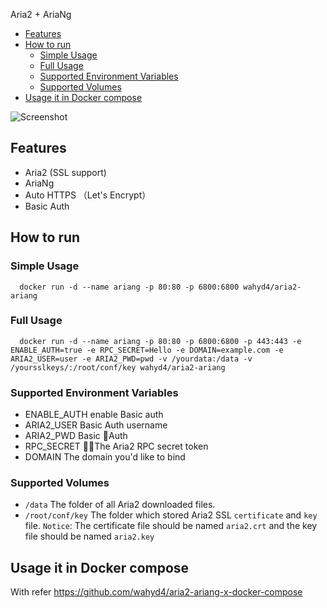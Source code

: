 Aria2 + AriaNg

<!-- TOC -->

- [Features](#features)
- [How to run](#how-to-run)
  - [Simple Usage](#simple-usage)
  - [Full Usage](#full-usage)
  - [Supported Environment Variables](#supported-environment-variables)
  - [Supported Volumes](#supported-volumes)
- [Usage it in Docker compose](#usage-it-in-docker-compose)

<!-- /TOC -->

![Screenshot](https://github.com/wahyd4/aria2-ariang-x-docker-compose/raw/master/images/ariang.png)

## Features

  * Aria2 (SSL support)
  * AriaNg
  * Auto HTTPS （Let's Encrypt）
  * Basic Auth

## How to run

### Simple Usage

```shell
  docker run -d --name ariang -p 80:80 -p 6800:6800 wahyd4/aria2-ariang
```


### Full Usage
```shell
  docker run -d --name ariang -p 80:80 -p 6800:6800 -p 443:443 -e ENABLE_AUTH=true -e RPC_SECRET=Hello -e DOMAIN=example.com -e ARIA2_USER=user -e ARIA2_PWD=pwd -v /yourdata:/data -v /yoursslkeys/:/root/conf/key wahyd4/aria2-ariang
```

### Supported Environment Variables

  * ENABLE_AUTH enable Basic auth
  * ARIA2_USER Basic Auth username
  * ARIA2_PWD Basic Auth
  * RPC_SECRET The Aria2 RPC secret token
  * DOMAIN The domain you'd like to bind


### Supported Volumes
  * `/data` The folder of all Aria2 downloaded files.
  * `/root/conf/key` The folder which stored Aria2 SSL `certificate` and `key` file. `Notice`: The certificate file should be named `aria2.crt` and the key file should be named `aria2.key`


## Usage it in Docker compose

  With refer <https://github.com/wahyd4/aria2-ariang-x-docker-compose>
